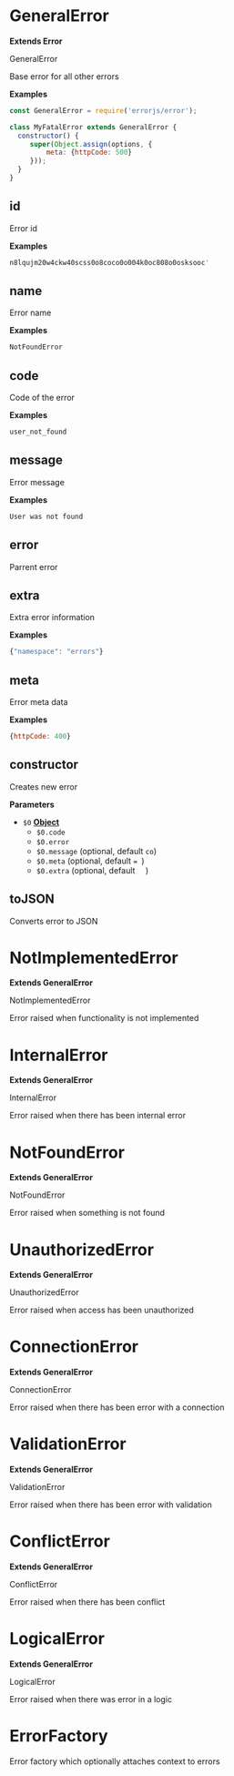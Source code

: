 <!-- Generated by documentation.js. Update this documentation by updating the source code. -->

# GeneralError

**Extends Error**

GeneralError

Base error for all other errors

**Examples**

```javascript
const GeneralError = require('errorjs/error');

class MyFatalError extends GeneralError {
  constructor() {
     super(Object.assign(options, {
         meta: {httpCode: 500}
     }));
  }
}
```

## id

Error id

**Examples**

```javascript
n8lqujm20w4ckw40scss0o8coco0o004k0oc808o0osksooc'
```

## name

Error name

**Examples**

```javascript
NotFoundError
```

## code

Code of the error

**Examples**

```javascript
user_not_found
```

## message

Error message

**Examples**

```javascript
User was not found
```

## error

Parrent error

## extra

Extra error information

**Examples**

```javascript
{"namespace": "errors"}
```

## meta

Error meta data

**Examples**

```javascript
{httpCode: 400}
```

## constructor

Creates new error

**Parameters**

-   `$0` **[Object](https://developer.mozilla.org/en-US/docs/Web/JavaScript/Reference/Global_Objects/Object)** 
    -   `$0.code`  
    -   `$0.error`  
    -   `$0.message`   (optional, default `co`)
    -   `$0.meta`   (optional, default `= `)
    -   `$0.extra`   (optional, default `  `)

## toJSON

Converts error to JSON

# NotImplementedError

**Extends GeneralError**

NotImplementedError

Error raised when functionality is not implemented

# InternalError

**Extends GeneralError**

InternalError

Error raised when there has been internal error

# NotFoundError

**Extends GeneralError**

NotFoundError

Error raised when something is not found

# UnauthorizedError

**Extends GeneralError**

UnauthorizedError

Error raised when access has been unauthorized

# ConnectionError

**Extends GeneralError**

ConnectionError

Error raised when there has been error with a connection

# ValidationError

**Extends GeneralError**

ValidationError

Error raised when there has been error with validation

# ConflictError

**Extends GeneralError**

ConflictError

Error raised when there has been conflict

# LogicalError

**Extends GeneralError**

LogicalError

Error raised when there was error in a logic

# ErrorFactory

Error factory which optionally attaches context to errors
